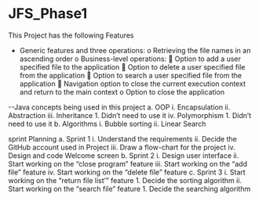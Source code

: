 # JFS_Phase1

This Project has the following Features 

-	Generic features and three operations: 
    o	Retrieving the file names in an ascending order
    o	Business-level operations:
        	Option to add a user specified file to the application
        	Option to delete a user specified file from the application 
        	Option to search a user specified file from the application 
        	Navigation option to close the current execution context and return to the main context
    o	Option to close the application

--Java concepts being used in this project
    a.	OOP
        i.	Encapsulation
        ii.	Abstraction
        iii.	Inheritance 
            1.	Didn’t need to use it
        iv.	Polymorphism 
            1.	Didn’t need to use it
    b.	Algorithms 
        i.	Bubble sorting 
        ii.	Linear Search


sprint Planning 
    a.	Sprint 1
        i.	Understand the requirements 
        ii.	Decide the GitHub account used in Project
        iii.	Draw a flow-chart for the project
        iv.	Design and code Welcome screen
    b.	Sprint 2
        i.	Design user interface 
        ii.	Start working on the “close program” feature
        iii.	Start working on the “add file” feature
        iv.	Start working on the “delete file” feature
    c.	Sprint 3
        i.	Start working on the “return file list’” feature
        1.	 Decide the sorting algorithm 
        ii.	Start working on the “search file” feature
        1.	Decide the searching algorithm 
        
